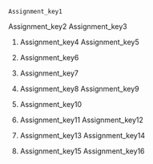 ```ngMeta
Assignment_key1
```

Assignment_key2
Assignment_key3



1. Assignment_key4
Assignment_key5


2. Assignment_key6
3. Assignment_key7
4. Assignment_key8
Assignment_key9


5. Assignment_key10
6. Assignment_key11
Assignment_key12


7. Assignment_key13
Assignment_key14


8. Assignment_key15
Assignment_key16
